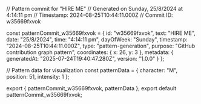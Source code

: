 // Pattern commit for "HIRE ME"
// Generated on Sunday, 25/8/2024 at 4:14:11 pm
// Timestamp: 2024-08-25T10:44:11.000Z
// Commit ID: w35669fxvok

const patternCommit_w35669fxvok = {
  id: "w35669fxvok",
  text: "HIRE ME",
  date: "25/8/2024",
  time: "4:14:11 pm",
  dayOfWeek: "Sunday",
  timestamp: "2024-08-25T10:44:11.000Z",
  type: "pattern-generation",
  purpose: "GitHub contribution graph pattern",
  coordinates: {
    x: 26,
    y: 3
  },
  metadata: {
    generatedAt: "2025-07-24T19:40:47.280Z",
    version: "1.0.0"
  }
};

// Pattern data for visualization
const patternData = {
  character: "M",
  position: 51,
  intensity: 1
};

export { patternCommit_w35669fxvok, patternData };
export default patternCommit_w35669fxvok;
